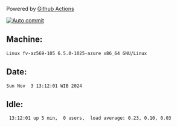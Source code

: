 Powered by [Github Actions](https://github.com/features/actions)

[![Auto commit](https://github.com/hiage/workstation/workflows/Auto%20commit/badge.svg)](https://github.com/hiage/workstation/actions?query=workflow%3A%22Auto+commit%22)

## Machine:
```
Linux fv-az569-105 6.5.0-1025-azure x86_64 GNU/Linux
```
## Date:
```
Sun Nov  3 13:12:01 WIB 2024
```
## Idle:
```
 13:12:01 up 5 min,  0 users,  load average: 0.23, 0.10, 0.03
```
